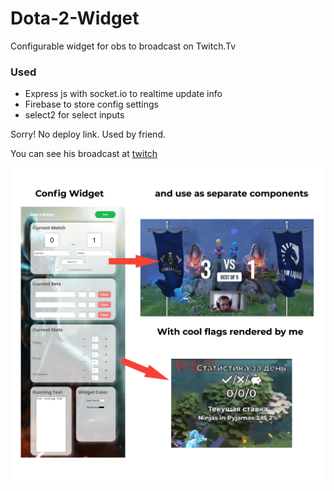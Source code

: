 # Dota-2-Widget
Configurable widget for obs to broadcast on Twitch.Tv
### Used 
* Express js with socket.io to realtime update info
* Firebase to store config settings
* select2 for select inputs 

Sorry! No deploy link. Used by friend. 

You can see his broadcast at [twitch](twitch.tv/ggs_11)

![alt imag](https://github.com/YogurtWithSpoon/PicturesForProjects/blob/master/widget.png?raw=true)
